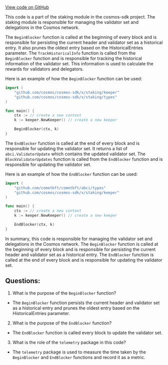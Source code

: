 [View code on GitHub](https://github.com/cosmos/cosmos-sdk/blob/main/x/staking/abci.go)

This code is a part of the staking module in the cosmos-sdk project. The staking module is responsible for managing the validator set and delegations in the Cosmos network. 

The `BeginBlocker` function is called at the beginning of every block and is responsible for persisting the current header and validator set as a historical entry. It also prunes the oldest entry based on the HistoricalEntries parameter. The `TrackHistoricalInfo` function is called from the `BeginBlocker` function and is responsible for tracking the historical information of the validator set. This information is used to calculate the rewards for validators and delegators.

Here is an example of how the `BeginBlocker` function can be used:

```go
import (
    "github.com/cosmos/cosmos-sdk/x/staking/keeper"
    "github.com/cosmos/cosmos-sdk/x/staking/types"
)

func main() {
    ctx := // create a new context
    k := keeper.NewKeeper() // create a new keeper

    BeginBlocker(ctx, k)
}
```

The `EndBlocker` function is called at the end of every block and is responsible for updating the validator set. It returns a list of `abci.ValidatorUpdate` which contains the updated validator set. The `BlockValidatorUpdates` function is called from the `EndBlocker` function and is responsible for updating the validator set.

Here is an example of how the `EndBlocker` function can be used:

```go
import (
    "github.com/cometbft/cometbft/abci/types"
    "github.com/cosmos/cosmos-sdk/x/staking/keeper"
)

func main() {
    ctx := // create a new context
    k := keeper.NewKeeper() // create a new keeper

    EndBlocker(ctx, k)
}
```

In summary, this code is responsible for managing the validator set and delegations in the Cosmos network. The `BeginBlocker` function is called at the beginning of every block and is responsible for persisting the current header and validator set as a historical entry. The `EndBlocker` function is called at the end of every block and is responsible for updating the validator set.
## Questions: 
 1. What is the purpose of the `BeginBlocker` function?
- The `BeginBlocker` function persists the current header and validator set as a historical entry and prunes the oldest entry based on the HistoricalEntries parameter.

2. What is the purpose of the `EndBlocker` function?
- The `EndBlocker` function is called every block to update the validator set.

3. What is the role of the `telemetry` package in this code?
- The `telemetry` package is used to measure the time taken by the `BeginBlocker` and `EndBlocker` functions and record it as a metric.